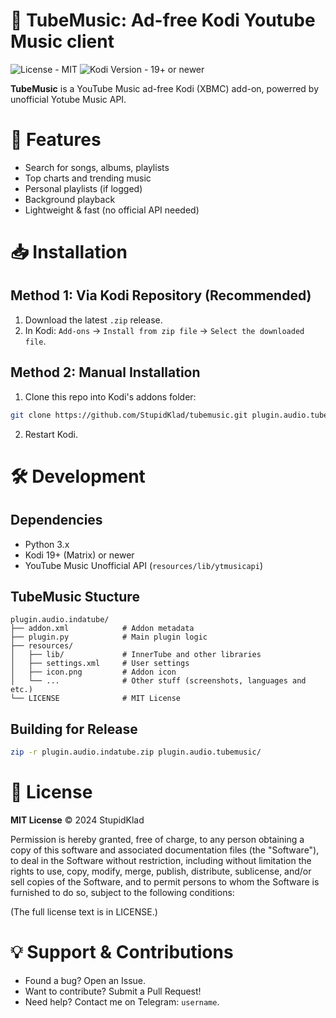 # 👀 TubeMusic: Ad-free Kodi Youtube Music client
![License - MIT](https://img.shields.io/badge/License-MIT-orange)
![Kodi Version - 19+ or newer](https://img.shields.io/badge/Kodi_Version-19+-blue)

**TubeMusic** is a YouTube Music ad-free Kodi (XBMC) add-on, powerred by unofficial Yotube Music API.
# 📌 Features
- Search for songs, albums, playlists
- Top charts and trending music
- Personal playlists (if logged)
- Background playback
- Lightweight & fast (no official API needed)
# 📥 Installation
## Method 1: Via Kodi Repository (Recommended)
1. Download the latest `.zip` release.
2. In Kodi:
`Add-ons` → `Install from zip file` → `Select the downloaded file`.

## Method 2: Manual Installation
1. Clone this repo into Kodi's addons folder:
```bash
git clone https://github.com/StupidKlad/tubemusic.git plugin.audio.tubemusic
```
2. Restart Kodi.
# 🛠 Development
## Dependencies
- Python 3.x
- Kodi 19+ (Matrix) or newer
- YouTube Music Unofficial API (`resources/lib/ytmusicapi`)
## TubeMusic Stucture
```
plugin.audio.indatube/  
├── addon.xml            # Addon metadata  
├── plugin.py            # Main plugin logic  
├── resources/  
│   ├── lib/             # InnerTube and other libraries  
│   ├── settings.xml     # User settings  
│   ├── icon.png         # Addon icon
│   └── ...              # Other stuff (screenshots, languages and etc.)
└── LICENSE              # MIT License  
```
## Building for Release
```bash
zip -r plugin.audio.indatube.zip plugin.audio.tubemusic/
```
# 📜 License
**MIT License**
© 2024 StupidKlad
<p>
Permission is hereby granted, free of charge, to any person obtaining a copy of this software and associated documentation files (the "Software"), to deal in the Software without restriction, including without limitation the rights to use, copy, modify, merge, publish, distribute, sublicense, and/or sell copies of the Software, and to permit persons to whom the Software is furnished to do so, subject to the following conditions:
</p>
(The full license text is in LICENSE.)

# 💡 Support & Contributions
- Found a bug? Open an Issue.
- Want to contribute? Submit a Pull Request!
- Need help? Contact me on Telegram: `username`.
